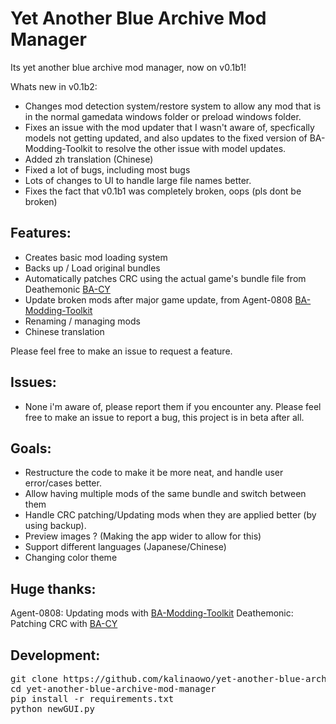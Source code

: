 # Yet Another Blue Archive Mod Manager
Its yet another blue archive mod manager, now on v0.1b1!

Whats new in v0.1b2:

- Changes mod detection system/restore system to allow any mod that is in the normal gamedata windows folder or preload windows folder.
- Fixes an issue with the mod updater that I wasn't aware of, specfically models not getting updated, and also updates to the fixed version of BA-Modding-Toolkit
to resolve the other issue with model updates.
- Added zh translation (Chinese)
- Fixed a lot of bugs, including most bugs 
- Lots of changes to UI to handle large file names better.
- Fixes the fact that v0.1b1 was completely broken, oops (pls dont be broken)

## Features:
 - Creates basic mod loading system
 - Backs up / Load original bundles 
 - Automatically patches CRC using the actual game's bundle file from Deathemonic [BA-CY](https://github.com/Deathemonic/BA-CY)
 - Update broken mods after major game update, from Agent-0808 [BA-Modding-Toolkit](https://github.com/Agent-0808/BA-Modding-Toolkit)
 - Renaming / managing mods
 - Chinese translation

Please feel free to make an issue to request a feature.

## Issues:
 - None i'm aware of, please report them if you encounter any.
Please feel free to make an issue to report a bug, this project is in beta after all.

## Goals:
 - Restructure the code to make it be more neat, and handle user error/cases better.
 - Allow having multiple mods of the same bundle and switch between them
 - Handle CRC patching/Updating mods when they are applied better (by using backup).
 - Preview images ? (Making the app wider to allow for this)
 - Support different languages (Japanese/Chinese)
 - Changing color theme


## Huge thanks:
Agent-0808: Updating mods with [BA-Modding-Toolkit](https://github.com/Agent-0808/BA-Modding-Toolkit)
Deathemonic: Patching CRC with [BA-CY](https://github.com/Deathemonic/BA-CY)

## Development:
<pre>
git clone https://github.com/kalinaowo/yet-another-blue-archive-mod-manager.git
cd yet-another-blue-archive-mod-manager
pip install -r requirements.txt
python newGUI.py
</pre>
